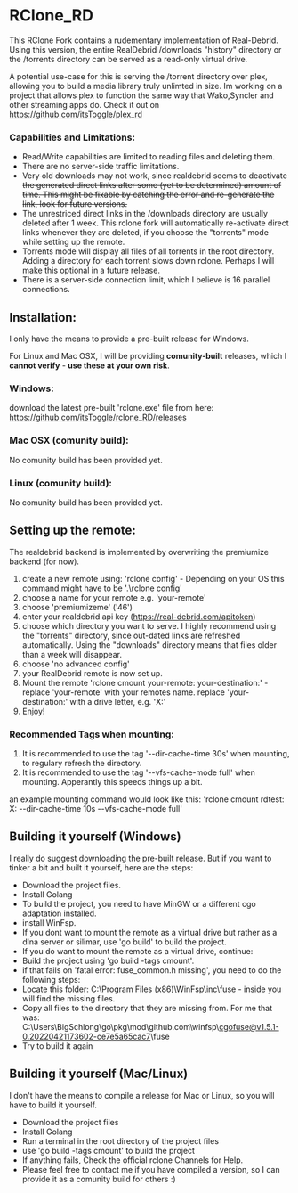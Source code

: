 # RClone_RD

This RClone Fork contains a rudementary implementation of Real-Debrid.
Using this version, the entire RealDebrid /downloads "history" directory or the /torrents directory can be served as a read-only virtual drive. 

A potential use-case for this is serving the /torrent directory over plex, allowing you to build a media library truly unlimted in size. Im working on a project that allows plex to function the same way that Wako,Syncler and other streaming apps do. Check it out on https://github.com/itsToggle/plex_rd

### Capabilities and Limitations:

- Read/Write capabilities are limited to reading files and deleting them. 
- There are no server-side traffic limitations.
- ~~Very old downloads may not work, since realdebrid seems to deactivate the generated direct links after some (yet to be determined) amount of time. This might be fixable by catching the error and re-generate the link, look for future versions.~~
- The unrestriced direct links in the /downloads directory are usually deleted after 1 week. This rclone fork will automatically re-activate direct links whenever they are deleted, if you choose the "torrents" mode while setting up the remote.
- Torrents mode will display all files of all torrents in the root directory. Adding a directory for each torrent slows down rclone. Perhaps I will make this optional in a future release.
- There is a server-side connection limit, which I believe is 16 parallel connections.

## Installation:

I only have the means to provide a pre-built release for Windows. 

For Linux and Mac OSX, I will be providing **comunity-built** releases, which I **cannot verify** - **use these at your own risk**.

### Windows:

download the latest pre-built 'rclone.exe' file from here: https://github.com/itsToggle/rclone_RD/releases

### Mac OSX (comunity build):

No comunity build has been provided yet.

### Linux (comunity build):

No comunity build has been provided yet.

## Setting up the remote:

The realdebrid backend is implemented by overwriting the premiumize backend (for now).

1. create a new remote using: 'rclone config' - Depending on your OS this command might have to be '.\rclone config'
2. choose a name for your remote e.g. 'your-remote'
3. choose 'premiumizeme' ('46')
4. enter your realdebrid api key (https://real-debrid.com/apitoken)
5. choose which directory you want to serve. I highly recommend using the "torrents" directory, since out-dated links are refreshed automatically. Using the "downloads" directory means that files older than a week will disappear.
6. choose 'no advanced config'
7. your RealDebrid remote is now set up.
8. Mount the remote 'rclone cmount your-remote: your-destination:' - replace 'your-remote' with your remotes name. replace 'your-destination:' with a drive letter, e.g. 'X:'
9. Enjoy!

### Recommended Tags when mounting:

1. It is recommended to use the tag '--dir-cache-time 30s' when mounting, to regulary refresh the directory.
2. It is recommended to use the tag '--vfs-cache-mode full' when mounting. Apperantly this speeds things up a bit.

an example mounting command would look like this: 'rclone cmount rdtest: X: --dir-cache-time 10s --vfs-cache-mode full'

## Building it yourself (Windows)

I really do suggest downloading the pre-built release. But if you want to tinker a bit and built it yourself, here are the steps:
- Download the project files. 
- Install Golang
- To build the project, you need to have MinGW or a different cgo adaptation installed.
- install WinFsp.
- If you dont want to mount the remote as a virtual drive but rather as a dlna server or silimar, use 'go build' to build the project.
- If you do want to mount the remote as a virtual drive, continue:
- Build the project using 'go build -tags cmount'. 
- if that fails on 'fatal error: fuse_common.h missing', you need to do the following steps:
- Locate this folder: C:\Program Files (x86)\WinFsp\inc\fuse - inside you will find the missing files.
- Copy all files to the directory that they are missing from. For me that was: C:\Users\BigSchlong\go\pkg\mod\github.com\winfsp\cgofuse@v1.5.1-0.20220421173602-ce7e5a65cac7\fuse
- Try to build it again

## Building it yourself (Mac/Linux)

I don't have the means to compile a release for Mac or Linux, so you will have to build it yourself.
- Download the project files
- Install Golang 
- Run a terminal in the root directory of the project files
- use 'go build -tags cmount' to build the project
- If anything fails, Check the official rclone Channels for Help.
- Please feel free to contact me if you have compiled a version, so I can provide it as a comunity build for others :)

